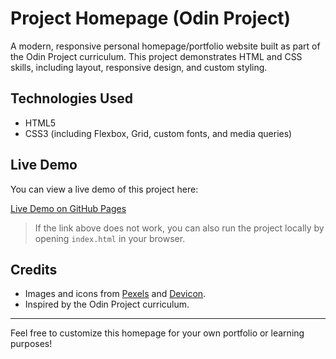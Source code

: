 # Project Homepage (Odin Project)

A modern, responsive personal homepage/portfolio website built as part of the Odin Project curriculum. This project demonstrates HTML and CSS skills, including layout, responsive design, and custom styling.


## Technologies Used
- HTML5
- CSS3 (including Flexbox, Grid, custom fonts, and media queries)

## Live Demo
You can view a live demo of this project here:

[Live Demo on GitHub Pages](https://rames.github.io/Project-Homepage-odin-/)

> If the link above does not work, you can also run the project locally by opening `index.html` in your browser.

## Credits
- Images and icons from [Pexels](https://pexels.com) and [Devicon](https://devicon.dev/).
- Inspired by the Odin Project curriculum.

---
Feel free to customize this homepage for your own portfolio or learning purposes!
